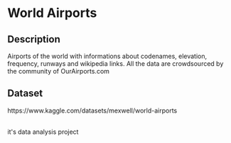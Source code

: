 # World Airports
<h2>Description</h2>
<p>Airports of the world with informations about codenames, elevation, frequency, runways and wikipedia links.
All the data are crowdsourced by the community of OurAirports.com</p>
<h2>Dataset</h2>https://www.kaggle.com/datasets/mexwell/world-airports <br>
<br> <p> it's data analysis project</p>
